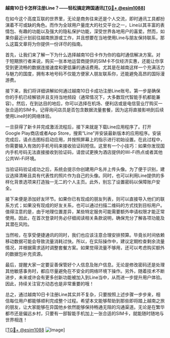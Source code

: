 **越南10日卡怎样注册Line？——轻松搞定跨国通讯[[TG💪+ @esim1088](https://t.me/s/esim1088)]**

在如今这个高度互联的世界里，无论是商务往来还是个人交流，即时通讯工具都扮演着不可或缺的角色。而作为全球用户量庞大的社交平台之一，Line以其丰富的表情包、有趣的功能以及强大的隐私保护功能，深受世界各地用户的喜爱。然而，如果你最近计划前往越南旅游或工作，并且想要在当地使用Line与朋友保持联系，那么这篇文章将为你提供一份详尽的指南。

首先，让我们来了解一下为什么选择越南10日卡作为你的临时通信解决方案。对于短期旅行者来说，购买一张本地运营商提供的SIM卡不仅经济实惠，还能让你享受到更流畅的数据连接速度和更低廉的通话费用。尤其是在越南这样一个充满活力与魅力的国度，拥有本地号码不仅能方便家人朋友联系你，还能避免高昂的国际漫游费。

接下来，我们将详细讲解如何通过越南10日卡成功注册Line账号。第一步是确保你的手机已经解锁并且支持当地频段（通常情况下，大多数现代智能手机都能兼容）。然后，在到达目的地后，你可以选择在机场、便利店或是电信营业厅购买一张合适的SIM卡。记得询问店员是否包含数据流量套餐，因为这将直接影响到后续使用Line时的网络体验。

一旦获得了新卡并完成激活流程后，接下来就是下载Line应用程序了。打开Google Play商店或者App Store，搜索“Line”并安装最新版本的应用程序。安装完成后，请点击图标启动应用，并按照屏幕上的指示进行初始设置。在此过程中，你需要输入有效的手机号码来接收验证码短信。这里有一个小技巧：如果你发现国内手机号码无法直接接收到验证码，请尝试更换为酒店提供的Wi-Fi热点或者其他公共Wi-Fi环境。

当验证码验证成功之后，系统会提示你创建用户名并上传头像。为了便于识别，建议选择清晰且具有代表性的照片作为自己的头像。同时，也可以利用Line提供的多样化背景选项来打造独一无二的个人主页。此外，别忘了设置密码以保障账户安全。

接下来便是添加好友环节。如果你已有现成的朋友列表，则可以直接导入他们的联系方式；如果没有现成的好友关系，也可以通过扫描二维码的方式找到目标用户。值得注意的是，由于地理位置差异，某些特定服务可能需要额外申请权限才能正常使用。因此，在首次登录时务必仔细阅读相关条款说明，确保充分了解各项功能及其潜在风险。

当然啦，在享受便捷通讯的同时，我们也应该注意合理安排预算。毕竟长时间依赖移动数据可能会导致流量消耗过快。所以，在实际操作中，建议定期检查剩余流量情况，并根据需求适时调整套餐方案。如果觉得流量不够用，还可以考虑购买额外的数据包补充资源。

最后，提醒大家一定要妥善保管好个人信息及账户信息。无论是修改密码还是处理其他敏感事务时，都应尽量避免在不安全的网络环境下操作。另外，随着技术不断进步，未来或许会有更多创新功能被加入到Line当中，从而进一步提升用户体验。因此，持续关注官方动态也是非常重要的哦！

总之，通过越南10日卡注册Line其实并不复杂，只要按照上述步骤一步步来，相信每位用户都能够顺利完成整个过程。希望本文能够帮助到那些即将踏上越南之旅的朋友，让大家能够在异国他乡依然能够保持畅通无阻的沟通渠道。无论是在繁华都市还是偏远乡村，只要有一部智能手机加上一张合适的SIM卡，就能随时随地与世界相连！

[[TG💪+ @esim1088](https://t.me/s/esim1088) ![Image](https://i.postimg.cc/4NQfJmqS/Snipaste-2025-05-13-00-14-12.png)]